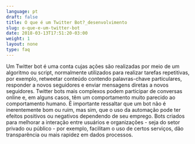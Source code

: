 ```yaml
---
language: pt
draft: false
title: O que é um Twitter Bot?_desenvolvimento
slug: o-que-e-um-twitter-bot
date: 2018-03-13T17:51:20-03:00
weight: 1
layout: none
type: faq
---
```

Um Twitter bot é uma conta cujas ações são realizadas por meio de um algoritmo ou script, normalmente utilizados para realizar tarefas repetitivas, por exemplo, retweetar conteúdo contendo palavras-chave particulares, responder a novos seguidores e enviar mensagens diretas a novos seguidores. Twitter bots mais complexos podem participar de conversas online e, em alguns casos, têm um comportamento muito parecido ao comportamento humano. É importante ressaltar que um bot não é inerentemente bom ou ruim, mas sim, que o uso da automação pode ter efeitos positivos ou negativos dependendo de seu emprego. Bots criados para melhorar a interação entre usuários e organizações - seja do setor privado ou público - por exemplo, facilitam o uso de certos serviços, dão transparência ou mais rapidez em dados processos.
